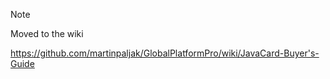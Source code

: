 > [!NOTE]
> Moved to the wiki
> 
> https://github.com/martinpaljak/GlobalPlatformPro/wiki/JavaCard-Buyer's-Guide

